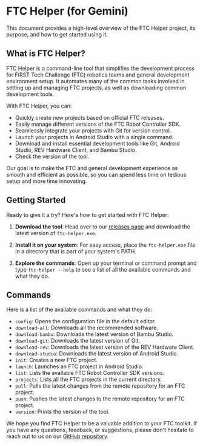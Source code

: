 # FTC Helper (for Gemini)

This document provides a high-level overview of the FTC Helper project, its purpose, and how to get started using it.

## What is FTC Helper?

FTC Helper is a command-line tool that simplifies the development process for FIRST Tech Challenge (FTC) robotics teams and general development environment setup. It automates many of the common tasks involved in setting up and managing FTC projects, as well as downloading common development tools.

With FTC Helper, you can:

-   Quickly create new projects based on official FTC releases.
-   Easily manage different versions of the FTC Robot Controller SDK.
-   Seamlessly integrate your projects with Git for version control.
-   Launch your projects in Android Studio with a single command.
-   Download and install essential development tools like Git, Android Studio, REV Hardware Client, and Bambu Studio.
-   Check the version of the tool.

Our goal is to make the FTC and general development experience as smooth and efficient as possible, so you can spend less time on tedious setup and more time innovating.

## Getting Started

Ready to give it a try? Here's how to get started with FTC Helper:

1.  **Download the tool**: Head over to our [releases page](https://github.com/Harnish/ftc-helper/releases) and download the latest version of `ftc-helper.exe`.

2.  **Install it on your system**: For easy access, place the `ftc-helper.exe` file in a directory that is part of your system's PATH.

3.  **Explore the commands**: Open up your terminal or command prompt and type `ftc-helper --help` to see a list of all the available commands and what they do.

## Commands

Here is a list of the available commands and what they do:

-   `config`: Opens the configuration file in the default editor.
-   `download-all`: Downloads all the recommended software.
-   `download-bambu`: Downloads the latest version of Bambu Studio.
-   `download-git`: Downloads the latest version of Git.
-   `download-rev`: Downloads the latest version of the REV Hardware Client.
-   `download-studio`: Downloads the latest version of Android Studio.
-   `init`: Creates a new FTC project.
-   `launch`: Launches an FTC project in Android Studio.
-   `list`: Lists the available FTC Robot Controller SDK versions.
-   `projects`: Lists all the FTC projects in the current directory.
-   `pull`: Pulls the latest changes from the remote repository for an FTC project.
-   `push`: Pushes the latest changes to the remote repository for an FTC project.
-   `version`: Prints the version of the tool.

We hope you find FTC Helper to be a valuable addition to your FTC toolkit. If you have any questions, feedback, or suggestions, please don't hesitate to reach out to us on our [GitHub repository](https://github.com/Harnish/ftc-helper/issues).

